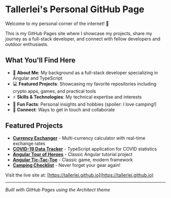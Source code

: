 # Tallerlei's Personal GitHub Page

Welcome to my personal corner of the internet! 🚀

This is my GitHub Pages site where I showcase my projects, share my journey as a full-stack developer, and connect with fellow developers and outdoor enthusiasts.

## What You'll Find Here

- 🚀 **About Me**: My background as a full-stack developer specializing in Angular and TypeScript
- 💻 **Featured Projects**: Showcasing my favorite repositories including crypto apps, games, and practical tools
- ⚡ **Skills & Technologies**: My technical expertise and interests
- 🎯 **Fun Facts**: Personal insights and hobbies (spoiler: I love camping!)
- 🤝 **Connect**: Ways to get in touch and collaborate

## Featured Projects

- **[Currency Exchanger](https://github.com/Tallerlei/currency-exchanger)** - Multi-currency calculator with real-time exchange rates
- **[COVID-19 Data Tracker](https://github.com/Tallerlei/covid-numbers)** - TypeScript application for COVID statistics
- **[Angular Tour of Heroes](https://github.com/Tallerlei/angular2-tour-of-heroes)** - Classic Angular tutorial project
- **[Angular Tic-Tac-Toe](https://github.com/Tallerlei/tic-tac-toe)** - Classic game, modern framework
- **[Camping Checklist](https://github.com/Tallerlei/camping-checklist)** - Never forget your gear again!

Visit the live site at: [https://tallerlei.github.io](https://tallerlei.github.io)

---

*Built with GitHub Pages using the Architect theme*
